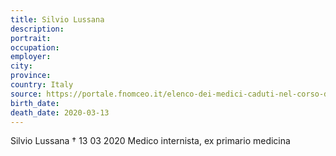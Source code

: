 ```yaml
---
title: Silvio Lussana
description: 
portrait: 
occupation: 
employer: 
city: 
province: 
country: Italy
source: https://portale.fnomceo.it/elenco-dei-medici-caduti-nel-corso-dellepidemia-di-covid-19/
birth_date: 
death_date: 2020-03-13
---
```


Silvio Lussana † 13 03 2020
Medico internista, ex primario medicina